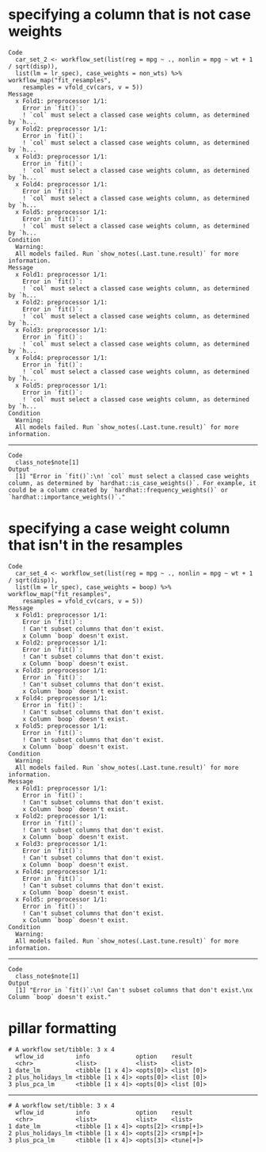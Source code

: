 # specifying a column that is not case weights

    Code
      car_set_2 <- workflow_set(list(reg = mpg ~ ., nonlin = mpg ~ wt + 1 / sqrt(disp)),
      list(lm = lr_spec), case_weights = non_wts) %>% workflow_map("fit_resamples",
        resamples = vfold_cv(cars, v = 5))
    Message
      x Fold1: preprocessor 1/1:
        Error in `fit()`:
        ! `col` must select a classed case weights column, as determined by `h...
      x Fold2: preprocessor 1/1:
        Error in `fit()`:
        ! `col` must select a classed case weights column, as determined by `h...
      x Fold3: preprocessor 1/1:
        Error in `fit()`:
        ! `col` must select a classed case weights column, as determined by `h...
      x Fold4: preprocessor 1/1:
        Error in `fit()`:
        ! `col` must select a classed case weights column, as determined by `h...
      x Fold5: preprocessor 1/1:
        Error in `fit()`:
        ! `col` must select a classed case weights column, as determined by `h...
    Condition
      Warning:
      All models failed. Run `show_notes(.Last.tune.result)` for more information.
    Message
      x Fold1: preprocessor 1/1:
        Error in `fit()`:
        ! `col` must select a classed case weights column, as determined by `h...
      x Fold2: preprocessor 1/1:
        Error in `fit()`:
        ! `col` must select a classed case weights column, as determined by `h...
      x Fold3: preprocessor 1/1:
        Error in `fit()`:
        ! `col` must select a classed case weights column, as determined by `h...
      x Fold4: preprocessor 1/1:
        Error in `fit()`:
        ! `col` must select a classed case weights column, as determined by `h...
      x Fold5: preprocessor 1/1:
        Error in `fit()`:
        ! `col` must select a classed case weights column, as determined by `h...
    Condition
      Warning:
      All models failed. Run `show_notes(.Last.tune.result)` for more information.

---

    Code
      class_note$note[1]
    Output
      [1] "Error in `fit()`:\n! `col` must select a classed case weights column, as determined by `hardhat::is_case_weights()`. For example, it could be a column created by `hardhat::frequency_weights()` or `hardhat::importance_weights()`."

# specifying a case weight column that isn't in the resamples

    Code
      car_set_4 <- workflow_set(list(reg = mpg ~ ., nonlin = mpg ~ wt + 1 / sqrt(disp)),
      list(lm = lr_spec), case_weights = boop) %>% workflow_map("fit_resamples",
        resamples = vfold_cv(cars, v = 5))
    Message
      x Fold1: preprocessor 1/1:
        Error in `fit()`:
        ! Can't subset columns that don't exist.
        x Column `boop` doesn't exist.
      x Fold2: preprocessor 1/1:
        Error in `fit()`:
        ! Can't subset columns that don't exist.
        x Column `boop` doesn't exist.
      x Fold3: preprocessor 1/1:
        Error in `fit()`:
        ! Can't subset columns that don't exist.
        x Column `boop` doesn't exist.
      x Fold4: preprocessor 1/1:
        Error in `fit()`:
        ! Can't subset columns that don't exist.
        x Column `boop` doesn't exist.
      x Fold5: preprocessor 1/1:
        Error in `fit()`:
        ! Can't subset columns that don't exist.
        x Column `boop` doesn't exist.
    Condition
      Warning:
      All models failed. Run `show_notes(.Last.tune.result)` for more information.
    Message
      x Fold1: preprocessor 1/1:
        Error in `fit()`:
        ! Can't subset columns that don't exist.
        x Column `boop` doesn't exist.
      x Fold2: preprocessor 1/1:
        Error in `fit()`:
        ! Can't subset columns that don't exist.
        x Column `boop` doesn't exist.
      x Fold3: preprocessor 1/1:
        Error in `fit()`:
        ! Can't subset columns that don't exist.
        x Column `boop` doesn't exist.
      x Fold4: preprocessor 1/1:
        Error in `fit()`:
        ! Can't subset columns that don't exist.
        x Column `boop` doesn't exist.
      x Fold5: preprocessor 1/1:
        Error in `fit()`:
        ! Can't subset columns that don't exist.
        x Column `boop` doesn't exist.
    Condition
      Warning:
      All models failed. Run `show_notes(.Last.tune.result)` for more information.

---

    Code
      class_note$note[1]
    Output
      [1] "Error in `fit()`:\n! Can't subset columns that don't exist.\nx Column `boop` doesn't exist."

# pillar formatting

    # A workflow set/tibble: 3 x 4
      wflow_id         info             option    result    
      <chr>            <list>           <list>    <list>    
    1 date_lm          <tibble [1 x 4]> <opts[0]> <list [0]>
    2 plus_holidays_lm <tibble [1 x 4]> <opts[0]> <list [0]>
    3 plus_pca_lm      <tibble [1 x 4]> <opts[0]> <list [0]>

---

    # A workflow set/tibble: 3 x 4
      wflow_id         info             option    result   
      <chr>            <list>           <list>    <list>   
    1 date_lm          <tibble [1 x 4]> <opts[2]> <rsmp[+]>
    2 plus_holidays_lm <tibble [1 x 4]> <opts[2]> <rsmp[+]>
    3 plus_pca_lm      <tibble [1 x 4]> <opts[3]> <tune[+]>


